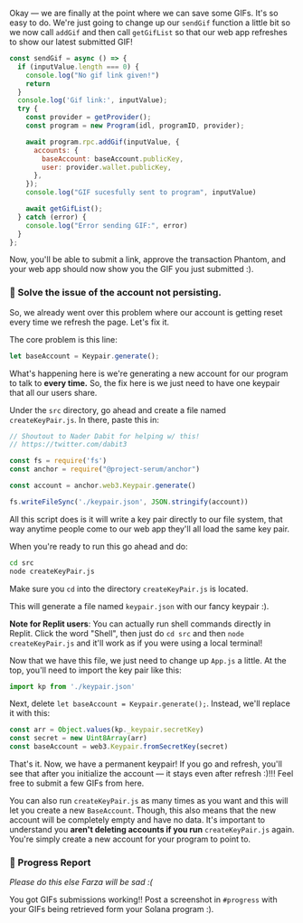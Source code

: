 Okay — we are finally at the point where we can save some GIFs. It's so easy to do. We're just going to change up our `sendGif` function a little bit so we now call `addGif` and then call `getGifList` so that our web app refreshes to show our latest submitted GIF!

```javascript
const sendGif = async () => {
  if (inputValue.length === 0) {
    console.log("No gif link given!")
    return
  }
  console.log('Gif link:', inputValue);
  try {
    const provider = getProvider();
    const program = new Program(idl, programID, provider);

    await program.rpc.addGif(inputValue, {
      accounts: {
        baseAccount: baseAccount.publicKey,
        user: provider.wallet.publicKey,
      },
    });
    console.log("GIF sucesfully sent to program", inputValue)

    await getGifList();
  } catch (error) {
    console.log("Error sending GIF:", error)
  }
};
```

Now, you'll be able to submit a link, approve the transaction Phantom, and your web app should now show you the GIF you just submitted :).

**<insert video showing sendGif in action>**

### 🙈 Solve the issue of the account not persisting.

So, we already went over this problem where our account is getting reset every time we refresh the page. Let's fix it.

The core problem is this line:

```javascript
let baseAccount = Keypair.generate();
```

What's happening here is we're generating a new account for our program to talk to **every time.** So, the fix here is we just need to have one keypair that all our users share.

Under the `src` directory, go ahead and create a file named `createKeyPair.js`. In there, paste this in:

```javascript
// Shoutout to Nader Dabit for helping w/ this!
// https://twitter.com/dabit3

const fs = require('fs')
const anchor = require("@project-serum/anchor")

const account = anchor.web3.Keypair.generate()

fs.writeFileSync('./keypair.json', JSON.stringify(account))
```

All this script does is it will write a key pair directly to our file system, that way anytime people come to our web app they'll all load the same key pair.

When you're ready to run this go ahead and do:

```bash
cd src
node createKeyPair.js
```

Make sure you `cd` into the directory `createKeyPair.js` is located.

This will generate a file named `keypair.json` with our fancy keypair :).

**Note for Replit users**: You can actually run shell commands directly in Replit. Click the word "Shell", then just do `cd src` and then `node createKeyPair.js` and it'll work as if you were using a local terminal!

Now that we have this file, we just need to change up `App.js` a little. At the top, you'll need to import the key pair like this:

```javascript
import kp from './keypair.json'
```

Next, delete `let baseAccount = Keypair.generate();`. Instead, we'll replace it with this:

```javascript
const arr = Object.values(kp._keypair.secretKey)
const secret = new Uint8Array(arr)
const baseAccount = web3.Keypair.fromSecretKey(secret)
```

That's it. Now, we have a permanent keypair! If you go and refresh, you'll see that after you initialize the account — it stays even after refresh :)!!! Feel free to submit a few GIFs from here.

You can also run `createKeyPair.js` as many times as you want and this will let you create a new `BaseAccount`. Though, this also means that the new account will be completely empty and have no data. It's important to understand you **aren't deleting accounts if you run** `createKeyPair.js` again. You're simply create a new account for your program to point to.

### 🚨 Progress Report

*Please do this else Farza will be sad :(*

You got GIFs submissions working!! Post a screenshot in `#progress` with your GIFs being retrieved form your Solana program :).
